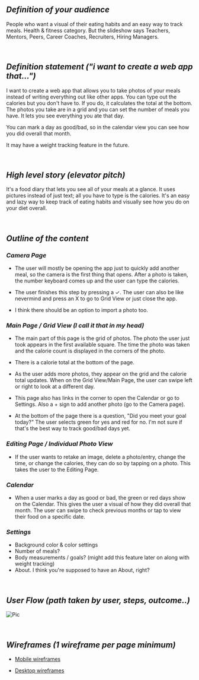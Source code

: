 
## _**Definition of your audience**_
People who want a visual of their eating habits and an easy way to track meals. Health & fitness category. But the slideshow says Teachers, Mentors, Peers, Career Coaches, Recruiters, Hiring Managers. 

&nbsp;



## _**Definition statement ("i want to create a web app that...")**_
I want to create a web app that allows you to take photos of your meals instead of writing everything out like other apps. You can type out the calories but you don't have to. If you do, it calculates the total at the bottom. The photos you take are in a grid and you can set the number of meals you have. It lets you see everything you ate that day.

You can mark a day as good/bad, so in the calendar view you can see how you did overall that month. 

It may have a weight tracking feature in the future.  

&nbsp;

## _**High level story (elevator pitch)**_
It's a food diary that lets you see all of your meals at a glance. It uses pictures instead of just text; all you have to type is the calories. It's an easy and lazy way to keep track of eating habits and visually see how you do on your diet overall.

&nbsp;

## _**Outline of the content**_
### _Camera Page_
* The user will mostly be opening the app just to quickly add another meal, so the camera is the first thing that opens. After a photo is taken, the number keyboard comes up and the user can type the calories. 

* The user finishes this step by pressing a ✓. The user can also be like nevermind and press an X to go to Grid View or just close the app.

* I think there should be an option to import a photo too.


### _Main Page / Grid View (I call it that in my head)_
* The main part of this page is the grid of photos. The photo the user just took appears in the first available square. The time the photo was taken and the calorie count is displayed in the corners of the photo. 

* There is a calorie total at the bottom of the page. 

* As the user adds more photos, they appear on the grid and the calorie total updates. When on the Grid View/Main Page, the user can swipe left or right to look at a different day. 

* This page also has links in the corner to open the Calendar or go to Settings. Also a + sign to add another photo (go to the Camera page).

* At the bottom of the page there is a question, "Did you meet your goal today?" The user selects green for yes and red for no. I'm not sure if that's the best way to track good/bad days yet.



### _Editing Page / Individual Photo View_
* If the user wants to retake an image, delete a photo/entry, change the time, or change the calories, they can do so by tapping on a photo. This takes the user to the Editing Page.

### _Calendar_
* When a user marks a day as good or bad, the green or red days show on the Calendar. This gives the user a visual of how they did overall that month. The user can swipe to check previous months or tap to view their food on a specific date.


### _Settings_
* Background color & color settings
* Number of meals? 
* Body measurements / goals? (might add this feature later on along with weight tracking)
* About. I think you're supposed to have an About, right?

&nbsp;


## _**User Flow (path taken by user, steps, outcome..)**_
![Pic](https://i.imgur.com/liT1OUa.jpg)

&nbsp;



## _**Wireframes (1 wireframe per page minimum)**_

* [Mobile wireframes](https://imgur.com/a/T4Febjo)


* [Desktop wireframes](https://imgur.com/a/SP06y0t)